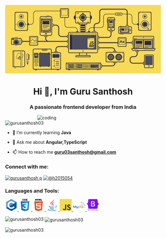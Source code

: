 ![logo](https://github.com/gurusanthosh03/gurusanthosh03/blob/main/js.gif)
<h1 align="center">Hi 👋, I'm Guru Santhosh</h1>
<h3 align="center">A passionate frontend developer from India</h3>

<img align="right" alt="coding" width="400" src="https://user-images.githubusercontent.com/83969467/204139392-825f3781-f5c9-4e27-a9a1-a8d2c4a7e41c.gif">

<p align="left"> <img src="https://komarev.com/ghpvc/?username=gurusanthosh03&label=Profile%20views&color=0e75b6&style=flat" alt="gurusanthosh03" /> </p>

- 🌱 I’m currently learning **Java**

- 💬 Ask me about **Angular,TypeScript**

- 📫 How to reach me **guru03santhosh@gmail.com**

<h3 align="left">Connect with me:</h3>
<p align="left">
<a href="https://linkedin.com/in/gurusanthosh03" target="blank"><img align="center" src="https://raw.githubusercontent.com/rahuldkjain/github-profile-readme-generator/master/src/images/icons/Social/linked-in-alt.svg" alt="gurusanthosh p" height="30" width="40" /></a>
<a href="https://www.hackerrank.com/@h2015054" target="blank"><img align="center" src="https://raw.githubusercontent.com/rahuldkjain/github-profile-readme-generator/master/src/images/icons/Social/hackerrank.svg" alt="@h2015054" height="30" width="40" /></a>
</p>

<h3 align="left">Languages and Tools:</h3>
<p align="left"> <a href="https://www.cprogramming.com/" target="_blank" rel="noreferrer"> <img src="https://raw.githubusercontent.com/devicons/devicon/master/icons/c/c-original.svg" alt="c" width="40" height="40"/> </a> <a href="https://www.w3schools.com/css/" target="_blank" rel="noreferrer"> <img src="https://raw.githubusercontent.com/devicons/devicon/master/icons/css3/css3-original-wordmark.svg" alt="css3" width="40" height="40"/> </a> <a href="https://www.w3.org/html/" target="_blank" rel="noreferrer"> <img src="https://raw.githubusercontent.com/devicons/devicon/master/icons/html5/html5-original-wordmark.svg" alt="html5" width="40" height="40"/> </a> <a href="https://www.java.com" target="_blank" rel="noreferrer"> <img src="https://raw.githubusercontent.com/devicons/devicon/master/icons/java/java-original.svg" alt="java" width="40" height="40"/> </a> <a href="https://developer.mozilla.org/en-US/docs/Web/JavaScript" target="_blank" rel="noreferrer"> <img src="https://raw.githubusercontent.com/devicons/devicon/master/icons/javascript/javascript-original.svg" alt="javascript" width="40" height="40"/> </a> <a href="https://www.mysql.com/" target="_blank" rel="noreferrer"> <img src="https://raw.githubusercontent.com/devicons/devicon/master/icons/mysql/mysql-original-wordmark.svg" alt="mysql" width="40" height="40"/> </a> <img src="https://raw.githubusercontent.com/devicons/devicon/master/icons/bootstrap/bootstrap-original-wordmark.svg" alt="mysql" width="40" height="40"/> </a> </p>

<p><img align="left" src="https://github-readme-stats.vercel.app/api/top-langs?username=gurusanthosh03&show_icons=true&locale=en&layout=compact" alt="gurusanthosh03" /></p>

<p>&nbsp;<img align="center" src="https://github-readme-stats.vercel.app/api?username=gurusanthosh03&show_icons=true&locale=en" alt="gurusanthosh03" /></p>

<p><img align="center" src="https://github-readme-streak-stats.herokuapp.com/?user=gurusanthosh03&" alt="gurusanthosh03" /></p>
